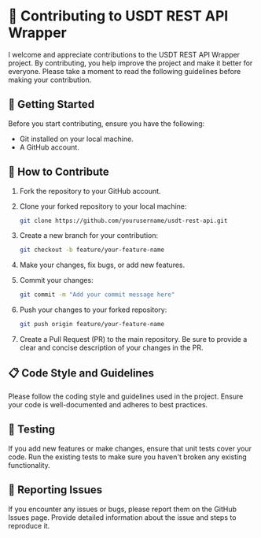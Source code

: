 # 🤝 Contributing to USDT REST API Wrapper

I welcome and appreciate contributions to the USDT REST API Wrapper project. By contributing, you help improve the project and make it better for everyone. Please take a moment to read the following guidelines before making your contribution.

## 🚀 Getting Started

Before you start contributing, ensure you have the following:

- Git installed on your local machine.
- A GitHub account.

## 🌟 How to Contribute

1. Fork the repository to your GitHub account.

2. Clone your forked repository to your local machine:

   ```bash
   git clone https://github.com/yourusername/usdt-rest-api.git
3. Create a new branch for your contribution:

   ```bash
   git checkout -b feature/your-feature-name
   ```
4. Make your changes, fix bugs, or add new features.
5. Commit your changes:

   ```bash
   git commit -m "Add your commit message here"
   ```
6. Push your changes to your forked repository:
    ```bash
    git push origin feature/your-feature-name
    ```
7. Create a Pull Request (PR) to the main repository. Be sure to provide a clear and concise description of your changes in the PR.

## 📋 Code Style and Guidelines
Please follow the coding style and guidelines used in the project. Ensure your code is well-documented and adheres to best practices.

## 🧪 Testing
If you add new features or make changes, ensure that unit tests cover your code. Run the existing tests to make sure you haven't broken any existing functionality.

## 🐞 Reporting Issues
If you encounter any issues or bugs, please report them on the GitHub Issues page. Provide detailed information about the issue and steps to reproduce it.